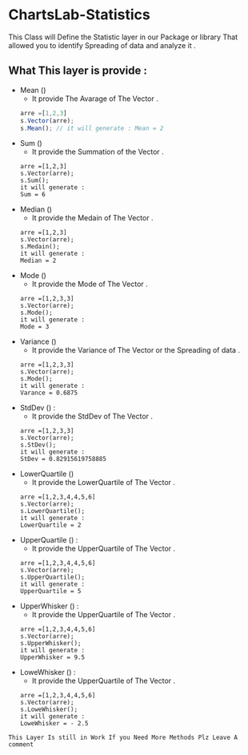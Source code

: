 # ChartsLab-Statistics
This Class will Define the Statistic layer in our Package or library That allowed you to identify Spreading of data and analyze it .

## What This layer is provide :

* Mean () 
  - It provide The Avarage of The Vector .
  ```js
  arre =[1,2,3]
  s.Vector(arre);
  s.Mean(); // it will generate : Mean = 2
  ```
* Sum ()
  - It provide the Summation of the Vector .
  ~~~~
  arre =[1,2,3]
  s.Vector(arre);
  s.Sum();
  it will generate :
  Sum = 6
  ~~~~
* Median () 
  - It provide the Medain of The Vector .
  ~~~~
  arre =[1,2,3]
  s.Vector(arre);
  s.Medain();
  it will generate :
  Median = 2
  ~~~~
* Mode () 
  - It provide the Mode of The Vector .
  ~~~~
  arre =[1,2,3,3]
  s.Vector(arre);
  s.Mode();
  it will generate :
  Mode = 3
  ~~~~
* Variance ()
  - It provide the Variance of The Vector or the Spreading of data .
  ~~~~
  arre =[1,2,3,3]
  s.Vector(arre);
  s.Mode();
  it will generate :
  Varance = 0.6875 
  ~~~~
* StdDev () :
  - It provide the StdDev of The Vector .
  ~~~~
  arre =[1,2,3,3]
  s.Vector(arre);
  s.StDev();
  it will generate :
  StDev = 0.82915619758885 
  ~~~~
* LowerQuartile () 
  - It provide the LowerQuartile of The Vector .
  ~~~~
  arre =[1,2,3,4,4,5,6]
  s.Vector(arre);
  s.LowerQuartile();
  it will generate :
  LowerQuartile = 2 
  ~~~~
* UpperQuartile () :
  - It provide the UpperQuartile of The Vector .
  ~~~~
  arre =[1,2,3,4,4,5,6]
  s.Vector(arre);
  s.UpperQuartile();
  it will generate :
  UpperQuartile = 5
  ~~~~
* UpperWhisker () :
  - It provide the UpperQuartile of The Vector . 
  ~~~~
  arre =[1,2,3,4,4,5,6]
  s.Vector(arre);
  s.UpperWhisker();
  it will generate :
  UpperWhisker = 9.5 
  ~~~~
* LoweWhisker () :
  - It provide the UpperQuartile of The Vector .
  ~~~~
  arre =[1,2,3,4,4,5,6]
  s.Vector(arre);
  s.LoweWhisker();
  it will generate :
  LoweWhisker = - 2.5
  ~~~~
  
`This Layer Is still in Work If you Need More Methods Plz Leave A comment `
  
